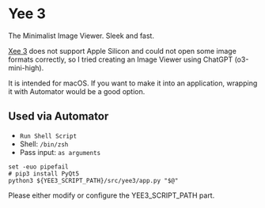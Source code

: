 
Yee 3
======

The Minimalist Image Viewer.
Sleek and fast.

[Xee 3](https://theunarchiver.com/xee) does not support Apple Silicon and could not open some image formats correctly, so I tried creating an Image Viewer using ChatGPT (o3-mini-high).

It is intended for macOS. If you want to make it into an application, wrapping it with Automator would be a good option.


Used via Automator
--------

- `Run Shell Script`
- Shell: `/bin/zsh`
- Pass input: `as arguments`

```
set -euo pipefail
# pip3 install PyQt5
python3 ${YEE3_SCRIPT_PATH}/src/yee3/app.py "$@"
```

Please either modify or configure the YEE3_SCRIPT_PATH part.

